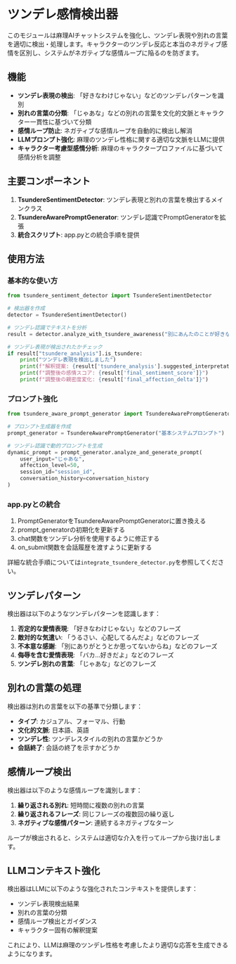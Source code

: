 # ツンデレ感情検出器

このモジュールは麻理AIチャットシステムを強化し、ツンデレ表現や別れの言葉を適切に検出・処理します。キャラクターのツンデレ反応と本当のネガティブ感情を区別し、システムがネガティブな感情ループに陥るのを防ぎます。

## 機能

- **ツンデレ表現の検出**: 「好きなわけじゃない」などのツンデレパターンを識別
- **別れの言葉の分類**: 「じゃあな」などの別れの言葉を文化的文脈とキャラクター一貫性に基づいて分類
- **感情ループ防止**: ネガティブな感情ループを自動的に検出し解消
- **LLMプロンプト強化**: 麻理のツンデレ性格に関する適切な文脈をLLMに提供
- **キャラクター考慮型感情分析**: 麻理のキャラクタープロファイルに基づいて感情分析を調整

## 主要コンポーネント

1. **TsundereSentimentDetector**: ツンデレ表現と別れの言葉を検出するメインクラス
2. **TsundereAwarePromptGenerator**: ツンデレ認識でPromptGeneratorを拡張
3. **統合スクリプト**: app.pyとの統合手順を提供

## 使用方法

### 基本的な使い方

```python
from tsundere_sentiment_detector import TsundereSentimentDetector

# 検出器を作成
detector = TsundereSentimentDetector()

# ツンデレ認識でテキストを分析
result = detector.analyze_with_tsundere_awareness("別にあんたのことが好きなわけじゃないんだからね", "session_id")

# ツンデレ表現が検出されたかチェック
if result["tsundere_analysis"].is_tsundere:
    print("ツンデレ表現を検出しました")
    print(f"解釈提案: {result['tsundere_analysis'].suggested_interpretation}")
    print(f"調整後の感情スコア: {result['final_sentiment_score']}")
    print(f"調整後の親密度変化: {result['final_affection_delta']}")
```

### プロンプト強化

```python
from tsundere_aware_prompt_generator import TsundereAwarePromptGenerator

# プロンプト生成器を作成
prompt_generator = TsundereAwarePromptGenerator("基本システムプロンプト")

# ツンデレ認識で動的プロンプトを生成
dynamic_prompt = prompt_generator.analyze_and_generate_prompt(
    user_input="じゃあな",
    affection_level=50,
    session_id="session_id",
    conversation_history=conversation_history
)
```

### app.pyとの統合

1. PromptGeneratorをTsundereAwarePromptGeneratorに置き換える
2. prompt_generatorの初期化を更新する
3. chat関数をツンデレ分析を使用するように修正する
4. on_submit関数を会話履歴を渡すように更新する

詳細な統合手順については`integrate_tsundere_detector.py`を参照してください。

## ツンデレパターン

検出器は以下のようなツンデレパターンを認識します：

1. **否定的な愛情表現**: 「好きなわけじゃない」などのフレーズ
2. **敵対的な気遣い**: 「うるさい、心配してるんだよ」などのフレーズ
3. **不本意な感謝**: 「別にありがとうとか思ってないからね」などのフレーズ
4. **侮辱を含む愛情表現**: 「バカ...好きだよ」などのフレーズ
5. **ツンデレ別れの言葉**: 「じゃあな」などのフレーズ

## 別れの言葉の処理

検出器は別れの言葉を以下の基準で分類します：

- **タイプ**: カジュアル、フォーマル、行動
- **文化的文脈**: 日本語、英語
- **ツンデレ性**: ツンデレスタイルの別れの言葉かどうか
- **会話終了**: 会話の終了を示すかどうか

## 感情ループ検出

検出器は以下のような感情ループを識別します：

1. **繰り返される別れ**: 短時間に複数の別れの言葉
2. **繰り返されるフレーズ**: 同じフレーズの複数回の繰り返し
3. **ネガティブな感情パターン**: 連続するネガティブなターン

ループが検出されると、システムは適切な介入を行ってループから抜け出します。

## LLMコンテキスト強化

検出器はLLMに以下のような強化されたコンテキストを提供します：

- ツンデレ表現検出結果
- 別れの言葉の分類
- 感情ループ検出とガイダンス
- キャラクター固有の解釈提案

これにより、LLMは麻理のツンデレ性格を考慮したより適切な応答を生成できるようになります。